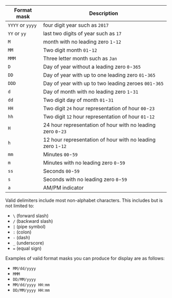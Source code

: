 | Format mask      | Description                                                  |
|------------------|--------------------------------------------------------------|
| `YYYY` or `yyyy` | four digit year such as `2017`                               |
| `YY` or `yy`     | last two digits of year such as `17`                         |
| `M`              | month with no leading zero `1`-`12`                          |
| `MM`             | Two digit month `01`-`12`                                    |
| `MMM`            | Three letter month such as `Jan`                             |
| `D`              | Day of year without a leading zero `0`-`365`                 |
| `DD`             | Day of year with up to one leading zero `01`-`365`           |
| `DDD`            | Day of year with up to two leading zeroes `001`-`365`        |
| `d`              | Day of month with no leading zero `1`-`31`                   |
| `dd`             | Two digit day of month `01`-`31`                             |
| `HH`             | Two digit `24` hour representation of hour `00`-`23`         |
| `hh`             | Two digit `12` hour representation of hour `01`-`12`         |
| `H`              | 24 hour representation of hour with no leading zero `0`-`23` |
| `h`              | 12 hour representation of hour with no leading zero `1`-`12` |
| `mm`             | Minutes `00`-`59`                                            |
| `m`              | Minutes with no leading zero `0`-`59`                        |
| `ss`             | Seconds `00`-`59`                                            |
| `s`              | Seconds with no leading zero `0`-`59`                        |
| `a`              | AM/PM indicator                                              |

Valid delimiters include most non-alphabet characters. This includes but is not
limited to:

- `\` (forward slash)
- `/` (backward slash)
- `|` (pipe symbol)
- `:` (colon)
- `-` (dash)
- `_` (underscore)
- `=` (equal sign)

Examples of valid format masks you can produce for display are as follows:

- `MM/dd/yyyy`
- `MMM`
- `DD/MM/yyyy`
- `MM/dd/yyyy HH:mm`
- `DD/MM/yyyy HH:mm`
